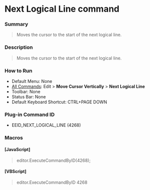 # Next Logical Line command

### Summary

> Moves the cursor to the start of the next logical line.

### Description

> Moves the cursor to the start of the next logical line.

### How to Run

- Default Menu: None
- [All Commands](../tools/all_commands): Edit > **Move Cursor Vertically**
\> **Next Logical Line**
- Toolbar: None
- Status Bar: None
- Default Keyboard Shortcut: CTRL+PAGE DOWN

### Plug-in Command ID

- EEID\_NEXT\_LOGICAL\_LINE (4268)

### Macros

#### \[JavaScript\]

> editor.ExecuteCommandByID(4268);

#### \[VBScript\]

> editor.ExecuteCommandByID 4268